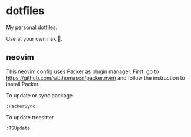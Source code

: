 # dotfiles
My personal dotfiles.

Use at your own risk 🙂.

## neovim
This neovim config uses Packer as plugin manager. First, go to https://github.com/wbthomason/packer.nvim and follow the instruction to install Packer.

To update or sync package
```
:PackerSync
```

To update treesitter
```
:TSUpdate
```
